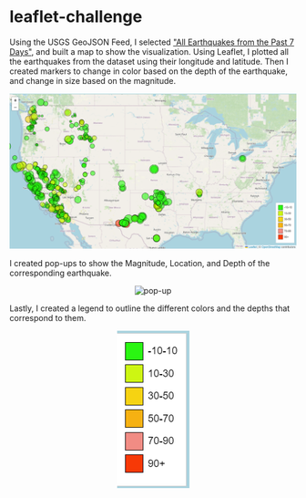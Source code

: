 # leaflet-challenge
Using the USGS GeoJSON Feed, I selected ["All Earthquakes from the Past 7 Days"](https://earthquake.usgs.gov/earthquakes/feed/v1.0/summary/all_week.geojson), and built a map to show the visualization. Using Leaflet, I plotted all the earthquakes from the dataset using their longitude and latitude. Then I created markers to change in color based on the depth of the earthquake, and change in size based on the magnitude.
<p align="center">
  <img src="https://github.com/mgtaylor119/leaflet-challenge/blob/main/Leaflet-Part-1/images/map.png?raw=true" alt="map">
</p>
I created pop-ups to show the Magnitude, Location, and Depth of the corresponding earthquake. 
<p align="center">
  <img src="" alt="pop-up">
</p>
Lastly, I created a legend to outline the different colors and the depths that correspond to them.
<p align="center">
  <img src="https://github.com/mgtaylor119/leaflet-challenge/blob/main/Leaflet-Part-1/images/legend.png?raw=true" alt="legend">
</p>
